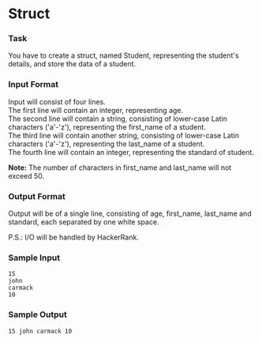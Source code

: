 # Struct

### Task

You have to create a struct, named Student, representing the student's details, and store the data of a student.

### Input Format

Input will consist of four lines.<br />
The first line will contain an integer, representing age.<br />
The second line will contain a string, consisting of lower-case Latin characters ('a'-'z'), representing the first_name of a student.<br />
The third line will contain another string, consisting of lower-case Latin characters ('a'-'z'), representing the last_name of a student.<br />
The fourth line will contain an integer, representing the standard of student.

**Note:** The number of characters in first_name and last_name will not exceed 50.

### Output Format

Output will be of a single line, consisting of age, first_name, last_name and standard, each separated by one white space.

P.S.: I/O will be handled by HackerRank.

### Sample Input

```
15
john
carmack
10
```

### Sample Output

```
15 john carmack 10
```
